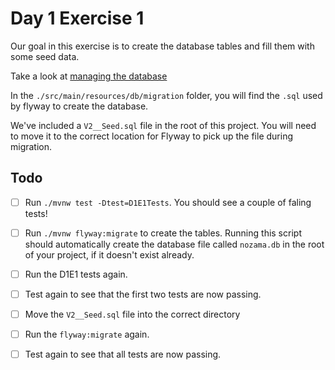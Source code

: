 # Day 1 Exercise 1

Our goal in this exercise is to create the database tables and fill them with some seed data.

Take a look at
[managing the database](https://tech-docs.corndel.com/javalin/managing-the-database.html)


In the `./src/main/resources/db/migration` folder, you will find the `.sql` used by flyway to create the database.

We've included a `V2__Seed.sql` file in the root of this project. You will need to move it to the correct location for Flyway to pick up the file during migration.

## Todo

- [ ] Run `./mvnw test -Dtest=D1E1Tests`. You should see a couple of faling tests!

- [ ] Run `./mvnw flyway:migrate` to create the tables. Running this script should automatically create the database file called `nozama.db` in the root of your project, if it doesn't exist already.

- [ ] Run the D1E1 tests again. 

- [ ] Test again to see that the first two tests are now passing.

- [ ] Move the `V2__Seed.sql` file into the correct directory

- [ ] Run the `flyway:migrate` again.

- [ ] Test again to see that all tests are now passing.
